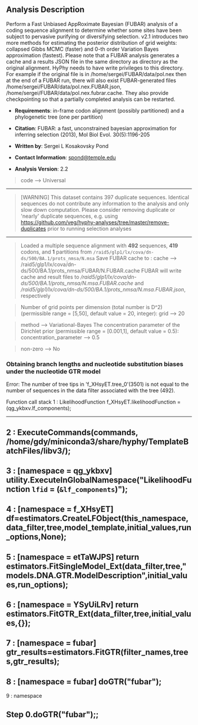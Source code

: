 
Analysis Description
--------------------
Perform a Fast Unbiased AppRoximate Bayesian (FUBAR) analysis of a
coding sequence alignment to determine whether some sites have been
subject to pervasive purifying or diversifying selection. v2.1
introduces two more methods for estimating the posterior distribution of
grid weights: collapsed Gibbs MCMC (faster) and 0-th order Variation
Bayes approximation (fastest). Please note that a FUBAR analysis
generates a cache and a results JSON file in the same directory as
directory as the original alignment. HyPhy needs to have write
privileges to this directory. For example if the original file is in
/home/sergei/FUBAR/data/pol.nex then at the end of a FUBAR run, there
will also exist FUBAR-generated files
/home/sergei/FUBAR/data/pol.nex.FUBAR.json,
/home/sergei/FUBAR/data/pol.nex.fubrar.cache. They also provide
checkpointing so that a partially completed analysis can be restarted.

- __Requirements__: in-frame codon alignment (possibly partitioned) and a phylogenetic tree
(one per partition)

- __Citation__: FUBAR: a fast, unconstrained bayesian approximation for inferring
selection (2013), Mol Biol Evol. 30(5):1196-205

- __Written by__: Sergei L Kosakovsky Pond

- __Contact Information__: spond@temple.edu

- __Analysis Version__: 2.2


>code –> Universal

-------
>[WARNING] This dataset contains 397 duplicate sequences. Identical
sequences do not contribute any information to the analysis and only
slow down computation. Please consider removing duplicate or 'nearly'
duplicate sequences, e.g. using
https://github.com/veg/hyphy-analyses/tree/master/remove-duplicates
prior to running selection analyses
-------

>Loaded a multiple sequence alignment with **492** sequences, **419** codons, and **1** partitions from `/raid5/glp1/lx/cova/dn-ds/500/BA.1/prots_nmsa/N.msa`
Save FUBAR cache to : 
>cache –> /raid5/glp1/lx/cova/dn-ds/500/BA.1/prots_nmsa/FUBAR/N.FUBAR.cache
> FUBAR will write cache and result files to _/raid5/glp1/lx/cova/dn-ds/500/BA.1/prots_nmsa/N.msa.FUBAR.cache_ and _/raid5/glp1/lx/cova/dn-ds/500/BA.1/prots_nmsa/N.msa.FUBAR.json_, respectively 


> Number of grid points per dimension (total number is D^2) (permissible range = [5,50], default value = 20, integer): 
>grid –> 20

>method –> Variational-Bayes
> The concentration parameter of the Dirichlet prior (permissible range = [0.001,1], default value = 0.5): 
>concentration_parameter –> 0.5

>non-zero –> No


### Obtaining branch lengths and nucleotide substitution biases under the nucleotide GTR model
Error:
The number of tree tips in 'f_XHsyET.tree_0'(3501) is not equal to the number of sequences in the data filter associated with the tree (492).

Function call stack
1 :  LikelihoodFunction f_XHsyET.likelihoodFunction = (qg_ykbxv.lf_components);

-------
2 :  ExecuteCommands(commands, /home/gdy/miniconda3/share/hyphy/TemplateBatchFiles/libv3/);
-------
3 :  [namespace = qg_ykbxv] utility.ExecuteInGlobalNamespace("LikelihoodFunction `lfid` = (`&lf_components`)");
-------
4 :  [namespace = f_XHsyET] df=estimators.CreateLFObject(this_namespace,data_filter,tree,model_template,initial_values,run_options,None);
-------
5 :  [namespace = etTaWJPS] return estimators.FitSingleModel_Ext(data_filter,tree,"models.DNA.GTR.ModelDescription",initial_values,run_options);
-------
6 :  [namespace = YSyUiLRv] return estimators.FitGTR_Ext(data_filter,tree,initial_values,{});
-------
7 :  [namespace = fubar] gtr_results=estimators.FitGTR(filter_names,trees,gtr_results);
-------
8 :  [namespace = fubar] doGTR("fubar");
-------
9 :  namespace 

Step 0.doGTR("fubar");;
-------

